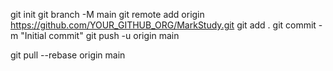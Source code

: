 git init
git branch -M main
git remote add origin https://github.com/YOUR_GITHUB_ORG/MarkStudy.git
git add .
git commit -m "Initial commit"
git push -u origin main


git pull --rebase origin main

